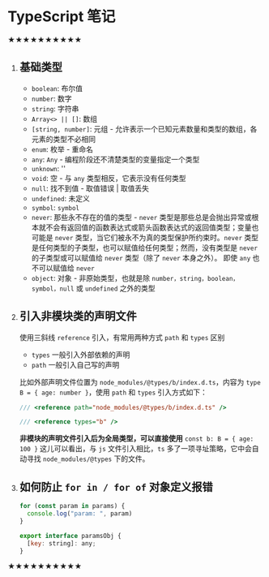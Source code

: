 # TypeScript 笔记

★★★★★★★★★★

1. ## 基础类型

   - `boolean`: 布尔值
   - `number`: 数字
   - `string`: 字符串
   - `Array<> || []`: 数组
   - `[string, number]`: 元组 - 允许表示一个已知元素数量和类型的数组，各元素的类型不必相同
   - `enum`: 枚举 - 重命名
   - `any`: `Any` - 编程阶段还不清楚类型的变量指定一个类型
   - `unknown`: ''
   - `void`: 空 - 与 `any` 类型相反，它表示没有任何类型
   - `null`: 找不到值 - 取值错误 | 取值丢失
   - `undefined`: 未定义
   - `symbol`: `symbol`
   - `never`: 那些永不存在的值的类型 - `never` 类型是那些总是会抛出异常或根本就不会有返回值的函数表达式或箭头函数表达式的返回值类型；变量也可能是 `never` 类型，当它们被永不为真的类型保护所约束时。`never` 类型是任何类型的子类型，也可以赋值给任何类型；然而，没有类型是 `never` 的子类型或可以赋值给 `never` 类型（除了 `never` 本身之外）。 即使 `any` 也不可以赋值给 `never`
   - `object`: 对象 - 非原始类型，也就是除 `number，string，boolean，symbol，null` 或 `undefined` 之外的类型

1. ## 引入非模块类的声明文件

    使用三斜线 `reference` 引入，有常用两种方式 `path` 和 `types`
    区别
    - `types` 一般引入外部依赖的声明
    - `path` 一般引入自己写的声明

    比如外部声明文件位置为 `node_modules/@types/b/index.d.ts`，内容为 `type B = { age: number }`，使用 `path` 和 `types` 引入方式如下：

    ```ts
    /// <reference path="node_modules/@types/b/index.d.ts" />

    /// <reference types="b" />
    ```

    **非模块的声明文件引入后为全局类型，可以直接使用**
    `const b: B = { age: 100 }`
    这儿可以看出，与 `js` 文件引入相比，`ts` 多了一项寻址策略，它中会自动寻找 `node_modules/@types` 下的文件。

1. ## 如何防止 `for in / for of` 对象定义报错

    ```js
    for (const param in params) {
      console.log("param: ", param)
    }
    
    export interface paramsObj {
      [key: string]: any;
    }
    ```

★★★★★★★★★★
